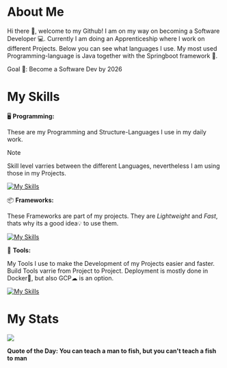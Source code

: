 # About Me

Hi there 👋, welcome to my Github! I am on my way on becoming a Software Developer 💻. Currently I am doing an Apprenticeship where I work on different Projects. Below you can see what languages I use. My most used Programming-language is Java together with the Springboot framework 🍃.

Goal 🎯: Become a Software Dev by 2026

# My Skills

🖥️ **Programming:**

These are my Programming and Structure-Languages I use in my daily work.

> [!NOTE]
> Skill level varries between the different Languages, nevertheless I am using those in my Projects.

[![My Skills](https://skillicons.dev/icons?i=js,ts,html,css,sass,java,cs,kotlin&theme=light&perline=4)](https://skillicons.dev)

📦 **Frameworks:**

These Frameworks are part of my projects. They are *Lightweight* and *Fast*, thats why its a good idea💡 to use them.

[![My Skills](https://skillicons.dev/icons?i=angular,vuejs,vite,nodejs,spring,bootstrap&theme=light)](https://skillicons.dev)

🔨 **Tools:**

My Tools I use to make the Development of my Projects easier and faster. Build Tools varrie from Project to Project. Deployment is mostly done in Docker🐳, but also GCP☁ is an option.

[![My Skills](https://skillicons.dev/icons?i=docker,gcp,postgresql,mysql,maven,gradle,idea,postman,stackoverflow,git&theme=light&perline=5)](https://skillicons.dev)

# My Stats

<img src="https://github-readme-stats.vercel.app/api?username=skyz18&&show_icons=true&title_color=0099ff&icon_color=0066cc&text_color=f2f2f2&bg_color=16191d">


**Quote of the Day: You can teach a man to fish, but you can't teach a fish to man**
